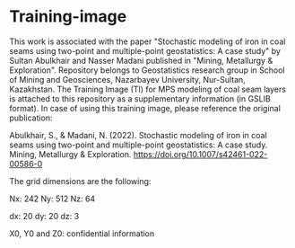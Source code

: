 # Training-image
This work is associated with the paper "Stochastic modeling of iron in coal seams using two-point and multiple-point geostatistics: A case study" by Sultan Abulkhair and Nasser Madani published in "Mining, Metallurgy & Exploration". Repository belongs to Geostatistics research group in School of Mining and Geosciences, Nazarbayev University, Nur-Sultan, Kazakhstan. The Training Image (TI) for MPS modeling of coal seam layers is attached to this repository as a supplementary information (in GSLIB format). In case of using this training image, please reference the original publication: 

Abulkhair, S., & Madani, N. (2022). Stochastic modeling of iron in coal seams using two-point and multiple-point geostatistics: A case study. Mining, Metallurgy & Exploration. https://doi.org/10.1007/s42461-022-00586-0

The grid dimensions are the following:

Nx: 242
Ny: 512
Nz: 64

dx: 20
dy: 20
dz: 3

X0, Y0 and Z0: confidential information
